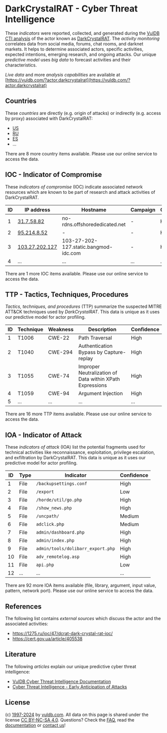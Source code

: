 # DarkCrystalRAT - Cyber Threat Intelligence

These _indicators_ were reported, collected, and generated during the [VulDB CTI analysis](https://vuldb.com/?kb.cti) of the actor known as [DarkCrystalRAT](https://vuldb.com/?actor.darkcrystalrat). The _activity monitoring_ correlates data from social media, forums, chat rooms, and darknet markets. It helps to determine associated actors, specific activities, expected intentions, emerging research, and ongoing attacks. Our unique _predictive model_ uses _big data_ to forecast activities and their characteristics.

_Live data_ and more _analysis capabilities_ are available at [https://vuldb.com/?actor.darkcrystalrat](https://vuldb.com/?actor.darkcrystalrat)

## Countries

These _countries_ are directly (e.g. origin of attacks) or indirectly (e.g. access by proxy) associated with DarkCrystalRAT:

* [US](https://vuldb.com/?country.us)
* [RU](https://vuldb.com/?country.ru)
* [ES](https://vuldb.com/?country.es)
* ...

There are 8 more country items available. Please use our online service to access the data.

## IOC - Indicator of Compromise

These _indicators of compromise_ (IOC) indicate associated network resources which are known to be part of research and attack activities of DarkCrystalRAT.

ID | IP address | Hostname | Campaign | Confidence
-- | ---------- | -------- | -------- | ----------
1 | [31.7.58.82](https://vuldb.com/?ip.31.7.58.82) | no-rdns.offshorededicated.net | - | High
2 | [95.214.8.52](https://vuldb.com/?ip.95.214.8.52) | - | - | High
3 | [103.27.202.127](https://vuldb.com/?ip.103.27.202.127) | 103-27-202-127.static.bangmod-idc.com | - | High
4 | ... | ... | ... | ...

There are 1 more IOC items available. Please use our online service to access the data.

## TTP - Tactics, Techniques, Procedures

_Tactics, techniques, and procedures_ (TTP) summarize the suspected MITRE ATT&CK techniques used by _DarkCrystalRAT_. This data is unique as it uses our predictive model for actor profiling.

ID | Technique | Weakness | Description | Confidence
-- | --------- | -------- | ----------- | ----------
1 | T1006 | CWE-22 | Path Traversal | High
2 | T1040 | CWE-294 | Authentication Bypass by Capture-replay | High
3 | T1055 | CWE-74 | Improper Neutralization of Data within XPath Expressions | High
4 | T1059 | CWE-94 | Argument Injection | High
5 | ... | ... | ... | ...

There are 16 more TTP items available. Please use our online service to access the data.

## IOA - Indicator of Attack

These _indicators of attack_ (IOA) list the potential fragments used for technical activities like reconnaissance, exploitation, privilege escalation, and exfiltration by DarkCrystalRAT. This data is unique as it uses our predictive model for actor profiling.

ID | Type | Indicator | Confidence
-- | ---- | --------- | ----------
1 | File | `/backupsettings.conf` | High
2 | File | `/export` | Low
3 | File | `/horde/util/go.php` | High
4 | File | `/show_news.php` | High
5 | File | `/uncpath/` | Medium
6 | File | `adclick.php` | Medium
7 | File | `admin/dashboard.php` | High
8 | File | `admin/index.php` | High
9 | File | `admin/tools/dolibarr_export.php` | High
10 | File | `adv_remotelog.asp` | High
11 | File | `api.php` | Low
12 | ... | ... | ...

There are 92 more IOA items available (file, library, argument, input value, pattern, network port). Please use our online service to access the data.

## References

The following list contains _external sources_ which discuss the actor and the associated activities:

* https://1275.ru/ioc/47/dcrat-dark-crystal-rat-ioc/
* https://cert.gov.ua/article/405538

## Literature

The following _articles_ explain our unique predictive cyber threat intelligence:

* [VulDB Cyber Threat Intelligence Documentation](https://vuldb.com/?kb.cti)
* [Cyber Threat Intelligence - Early Anticipation of Attacks](https://www.scip.ch/en/?labs.20201022)

## License

(c) [1997-2024](https://vuldb.com/?kb.changelog) by [vuldb.com](https://vuldb.com/?kb.about). All data on this page is shared under the license [CC BY-NC-SA 4.0](https://creativecommons.org/licenses/by-nc-sa/4.0/). Questions? Check the [FAQ](https://vuldb.com/?kb.faq), read the [documentation](https://vuldb.com/?kb) or [contact us](https://vuldb.com/?contact)!
